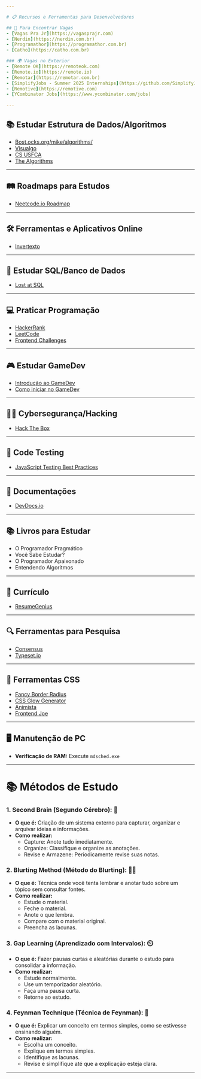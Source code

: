 ```yaml
---

# 📋 Recursos e Ferramentas para Desenvolvedores

## 🔎 Para Encontrar Vagas
- [Vagas Pra Jr](https://vagasprajr.com)
- [Nerdin](https://nerdin.com.br)
- [Programathor](https://programathor.com.br)
- [Catho](https://catho.com.br)

### 🌍 Vagas no Exterior
- [Remote OK](https://remoteok.com)
- [Remote.io](https://remote.io)
- [Remotar](https://remotar.com.br)
- [SimplifyJobs - Summer 2025 Internships](https://github.com/SimplifyJobs/Summer2025-Internships)
- [Remotive](https://remotive.com)
- [YCombinator Jobs](https://www.ycombinator.com/jobs)

---
```


## 📚 Estudar Estrutura de Dados/Algoritmos
- [Bost.ocks.org/mike/algorithms/](https://bost.ocks.org/mike/algorithms/)
- [Visualgo](https://visualgo.net)
- [CS USFCA](https://www.cs.usfca.edu/)
- [The Algorithms](https://the-algorithms.com/pt)

---

## 🛤️ Roadmaps para Estudos
- [Neetcode.io Roadmap](https://neetcode.io/roadmap)

---

## 🛠 Ferramentas e Aplicativos Online
- [Invertexto](https://www.invertexto.com)

---

## 💾 Estudar SQL/Banco de Dados
- [Lost at SQL](https://lost-at-sql.therobinlord.com/)

---

## 💻 Praticar Programação
- [HackerRank](https://www.hackerrank.com)
- [LeetCode](https://leetcode.com)
- [Frontend Challenges](https://github.com/felipefialho/frontend-challenges/blob/main/readme.md)

---

## 🎮 Estudar GameDev
- [Introdução ao GameDev](https://www.youtube.com/watch?v=rJZyPdYIbZI)
- [Como iniciar no GameDev](https://www.youtube.com/watch?v=eANjGomWZp4)

---

## 🕵️‍♂️ Cybersegurança/Hacking
- [Hack The Box](https://www.hackthebox.com)

---

## 🧪 Code Testing
- [JavaScript Testing Best Practices](https://github.com/goldbergyoni/javascript-testing-best-practices/blob/master/readme-pt-br.md)

---

## 📄 Documentações
- [DevDocs.io](https://devdocs.io/)

---

## 📚 Livros para Estudar
- O Programador Pragmático
- Você Sabe Estudar?
- O Programador Apaixonado
- Entendendo Algoritmos

---

## 📝 Currículo
- [ResumeGenius](https://resumegenius.com)

---

## 🔍 Ferramentas para Pesquisa
- [Consensus](https://www.consensus.app/)
- [Typeset.io](https://typeset.io)

---

## 🔧 Ferramentas CSS
- [Fancy Border Radius](https://9elements.github.io/fancy-border-radius)
- [CSS Glow Generator](https://cssbud.com/css-generator/css-glow-generator)
- [Animista](https://animista.net)
- [Frontend Joe](https://github.com/frontend-joe)

---

## 🖥️ Manutenção de PC
- **Verificação de RAM:** Execute `mdsched.exe`

---

# 📚 Métodos de Estudo

### 1. **Second Brain (Segundo Cérebro): 🧠**
- **O que é:** Criação de um sistema externo para capturar, organizar e arquivar ideias e informações.
- **Como realizar:**
  - Capture: Anote tudo imediatamente.
  - Organize: Classifique e organize as anotações.
  - Revise e Armazene: Periodicamente revise suas notas.

### 2. **Blurting Method (Método do Blurting): ✍🏼**
- **O que é:** Técnica onde você tenta lembrar e anotar tudo sobre um tópico sem consultar fontes.
- **Como realizar:**
  - Estude o material.
  - Feche o material.
  - Anote o que lembra.
  - Compare com o material original.
  - Preencha as lacunas.

### 3. **Gap Learning (Aprendizado com Intervalos): ⏲️**
- **O que é:** Fazer pausas curtas e aleatórias durante o estudo para consolidar a informação.
- **Como realizar:**
  - Estude normalmente.
  - Use um temporizador aleatório.
  - Faça uma pausa curta.
  - Retorne ao estudo.

### 4. **Feynman Technique (Técnica de Feynman): 📣**
- **O que é:** Explicar um conceito em termos simples, como se estivesse ensinando alguém.
- **Como realizar:**
  - Escolha um conceito.
  - Explique em termos simples.
  - Identifique as lacunas.
  - Revise e simplifique até que a explicação esteja clara.

---


